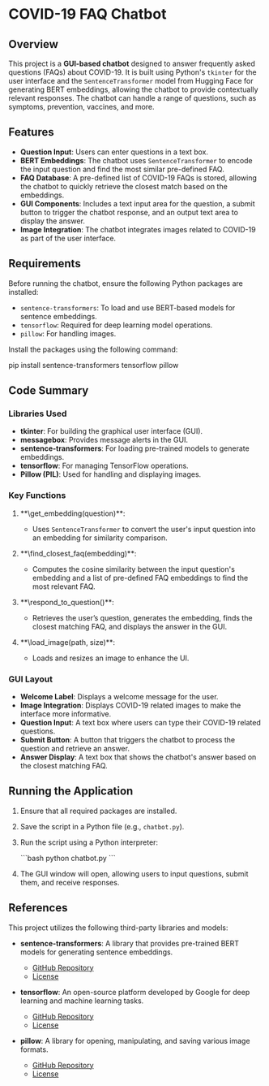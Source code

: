 # COVID-19 FAQ Chatbot

## Overview

This project is a **GUI-based chatbot** designed to answer frequently asked questions (FAQs) about COVID-19. It is built using Python's `tkinter` for the user interface and the `SentenceTransformer` model from Hugging Face for generating BERT embeddings, allowing the chatbot to provide contextually relevant responses. The chatbot can handle a range of questions, such as symptoms, prevention, vaccines, and more.

## Features

- **Question Input**: Users can enter questions in a text box.
- **BERT Embeddings**: The chatbot uses `SentenceTransformer` to encode the input question and find the most similar pre-defined FAQ.
- **FAQ Database**: A pre-defined list of COVID-19 FAQs is stored, allowing the chatbot to quickly retrieve the closest match based on the embeddings.
- **GUI Components**: Includes a text input area for the question, a submit button to trigger the chatbot response, and an output text area to display the answer.
- **Image Integration**: The chatbot integrates images related to COVID-19 as part of the user interface.

## Requirements

Before running the chatbot, ensure the following Python packages are installed:

- `sentence-transformers`: To load and use BERT-based models for sentence embeddings.
- `tensorflow`: Required for deep learning model operations.
- `pillow`: For handling images.

Install the packages using the following command:


pip install sentence-transformers tensorflow pillow

## Code Summary

### Libraries Used

- **tkinter**: For building the graphical user interface (GUI).
- **messagebox**: Provides message alerts in the GUI.
- **sentence-transformers**: For loading pre-trained models to generate embeddings.
- **tensorflow**: For managing TensorFlow operations.
- **Pillow (PIL)**: Used for handling and displaying images.

### Key Functions

1. **\get_embedding(question)\**:
   - Uses `SentenceTransformer` to convert the user's input question into an embedding for similarity comparison.
   
2. **\find_closest_faq(embedding)\**:
   - Computes the cosine similarity between the input question's embedding and a list of pre-defined FAQ embeddings to find the most relevant FAQ.

3. **\respond_to_question()\**:
   - Retrieves the user’s question, generates the embedding, finds the closest matching FAQ, and displays the answer in the GUI.
   
4. **\load_image(path, size)\**:
   - Loads and resizes an image to enhance the UI.

### GUI Layout

- **Welcome Label**: Displays a welcome message for the user.
- **Image Integration**: Displays COVID-19 related images to make the interface more informative.
- **Question Input**: A text box where users can type their COVID-19 related questions.
- **Submit Button**: A button that triggers the chatbot to process the question and retrieve an answer.
- **Answer Display**: A text box that shows the chatbot's answer based on the closest matching FAQ.

## Running the Application

1. Ensure that all required packages are installed.
2. Save the script in a Python file (e.g., `chatbot.py`).
3. Run the script using a Python interpreter:

   \`\`\`bash
   python chatbot.py
   \`\`\`

4. The GUI window will open, allowing users to input questions, submit them, and receive responses.

## References

This project utilizes the following third-party libraries and models:

- **sentence-transformers**: A library that provides pre-trained BERT models for generating sentence embeddings.
  - [GitHub Repository](https://github.com/UKPLab/sentence-transformers)
  - [License](https://github.com/UKPLab/sentence-transformers/blob/master/LICENSE)

- **tensorflow**: An open-source platform developed by Google for deep learning and machine learning tasks.
  - [GitHub Repository](https://github.com/tensorflow/tensorflow)
  - [License](https://github.com/tensorflow/tensorflow/blob/master/LICENSE)

- **pillow**: A library for opening, manipulating, and saving various image formats.
  - [GitHub Repository](https://github.com/python-pillow/Pillow)
  - [License](https://github.com/python-pillow/Pillow/blob/main/LICENSE)
